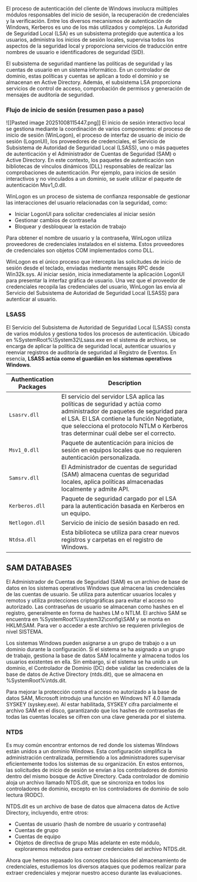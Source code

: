 El proceso de autenticación del cliente de Windows involucra múltiples módulos responsables del inicio de sesión, la recuperación de credenciales y la verificación. Entre los diversos mecanismos de autenticación de Windows, Kerberos es uno de los más utilizados y complejos. La Autoridad de Seguridad Local (LSA) es un subsistema protegido que autentica a los usuarios, administra los inicios de sesión locales, supervisa todos los aspectos de la seguridad local y proporciona servicios de traducción entre nombres de usuario e identificadores de seguridad (SID).

El subsistema de seguridad mantiene las políticas de seguridad y las cuentas de usuario en un sistema informático. En un controlador de dominio, estas políticas y cuentas se aplican a todo el dominio y se almacenan en Active Directory. Además, el subsistema LSA proporciona servicios de control de acceso, comprobación de permisos y generación de mensajes de auditoría de seguridad.

### Flujo de inicio de sesión (resumen paso a paso)
![[Pasted image 20251008115447.png]]
El inicio de sesión interactivo local se gestiona mediante la coordinación de varios componentes: el proceso de inicio de sesión (WinLogon), el proceso de interfaz de usuario de inicio de sesión (LogonUI), los proveedores de credenciales, el Servicio de Subsistema de Autoridad de Seguridad Local (LSASS), uno o más paquetes de autenticación y el Administrador de Cuentas de Seguridad (SAM) o Active Directory. En este contexto, los paquetes de autenticación son bibliotecas de vínculos dinámicos (DLL) responsables de realizar las comprobaciones de autenticación. Por ejemplo, para inicios de sesión interactivos y no vinculados a un dominio, se suele utilizar el paquete de autenticación Msv1_0.dll.

WinLogon es un proceso de sistema de confianza responsable de gestionar las interacciones del usuario relacionadas con la seguridad, como:
- Iniciar LogonUI para solicitar credenciales al iniciar sesión
- Gestionar cambios de contraseña
- Bloquear y desbloquear la estación de trabajo

Para obtener el nombre de usuario y la contraseña, WinLogon utiliza proveedores de credenciales instalados en el sistema. Estos proveedores de credenciales son objetos COM implementados como DLL.

WinLogon es el único proceso que intercepta las solicitudes de inicio de sesión desde el teclado, enviadas mediante mensajes RPC desde Win32k.sys. Al iniciar sesión, inicia inmediatamente la aplicación LogonUI para presentar la interfaz gráfica de usuario. Una vez que el proveedor de credenciales recopila las credenciales del usuario, WinLogon las envía al Servicio del Subsistema de Autoridad de Seguridad Local (LSASS) para autenticar al usuario.

### LSASS
El Servicio del Subsistema de Autoridad de Seguridad Local (LSASS) consta de varios módulos y gestiona todos los procesos de autenticación. Ubicado en %SystemRoot%\System32\Lsass.exe en el sistema de archivos, se encarga de aplicar la política de seguridad local, autenticar usuarios y reenviar registros de auditoría de seguridad al Registro de Eventos. En esencia, **LSASS actúa como el guardián en los sistemas operativos Windows**. 

| **Authentication Packages** | **Description**                                                                                                                                                                                                                                              |
| --------------------------- | ------------------------------------------------------------------------------------------------------------------------------------------------------------------------------------------------------------------------------------------------------------ |
| `Lsasrv.dll`                | El servicio del servidor LSA aplica las políticas de seguridad y actúa como administrador de paquetes de seguridad para el LSA. El LSA contiene la función Negotiate, que selecciona el protocolo NTLM o Kerberos tras determinar cuál debe ser el correcto. |
| `Msv1_0.dll`                | Paquete de autenticación para inicios de sesión en equipos locales que no requieren autenticación personalizada.<br>                                                                                                                                         |
| `Samsrv.dll`                | El Administrador de cuentas de seguridad (SAM) almacena cuentas de seguridad locales, aplica políticas almacenadas localmente y admite API.                                                                                                                  |
| `Kerberos.dll`              | Paquete de seguridad cargado por el LSA para la autenticación basada en Kerberos en un equipo.                                                                                                                                                               |
| `Netlogon.dll`              | Servicio de inicio de sesión basado en red.                                                                                                                                                                                                                  |
| `Ntdsa.dll`                 | Esta biblioteca se utiliza para crear nuevos registros y carpetas en el registro de Windows.                                                                                                                                                                 |

## SAM DATABASES

El Administrador de Cuentas de Seguridad (SAM) es un archivo de base de datos en los sistemas operativos Windows que almacena las credenciales de las cuentas de usuario. Se utiliza para autenticar usuarios locales y remotos y utiliza protecciones criptográficas para evitar el acceso no autorizado. Las contraseñas de usuario se almacenan como hashes en el registro, generalmente en forma de hashes LM o NTLM. El archivo SAM se encuentra en %SystemRoot%\system32\config\SAM y se monta en HKLM\SAM. Para ver o acceder a este archivo se requieren privilegios de nivel SISTEMA.

Los sistemas Windows pueden asignarse a un grupo de trabajo o a un dominio durante la configuración. Si el sistema se ha asignado a un grupo de trabajo, gestiona la base de datos SAM localmente y almacena todos los usuarios existentes en ella. Sin embargo, si el sistema se ha unido a un dominio, el Controlador de Dominio (DC) debe validar las credenciales de la base de datos de Active Directory (ntds.dit), que se almacena en %SystemRoot%\ntds.dit.

Para mejorar la protección contra el acceso no autorizado a la base de datos SAM, Microsoft introdujo una función en Windows NT 4.0 llamada SYSKEY (syskey.exe). Al estar habilitada, SYSKEY cifra parcialmente el archivo SAM en el disco, garantizando que los hashes de contraseñas de todas las cuentas locales se cifren con una clave generada por el sistema.

### NTDS
Es muy común encontrar entornos de red donde los sistemas Windows están unidos a un dominio Windows. Esta configuración simplifica la administración centralizada, permitiendo a los administradores supervisar eficientemente todos los sistemas de su organización. En estos entornos, las solicitudes de inicio de sesión se envían a los controladores de dominio dentro del mismo bosque de Active Directory. Cada controlador de dominio aloja un archivo llamado NTDS.dit, que se sincroniza en todos los controladores de dominio, excepto en los controladores de dominio de solo lectura (RODC).

NTDS.dit es un archivo de base de datos que almacena datos de Active Directory, incluyendo, entre otros:

- Cuentas de usuario (hash de nombre de usuario y contraseña)
- Cuentas de grupo
- Cuentas de equipo
- Objetos de directiva de grupo
Más adelante en este módulo, exploraremos métodos para extraer credenciales del archivo NTDS.dit.

Ahora que hemos repasado los conceptos básicos del almacenamiento de credenciales, estudiemos los diversos ataques que podemos realizar para extraer credenciales y mejorar nuestro acceso durante las evaluaciones.

